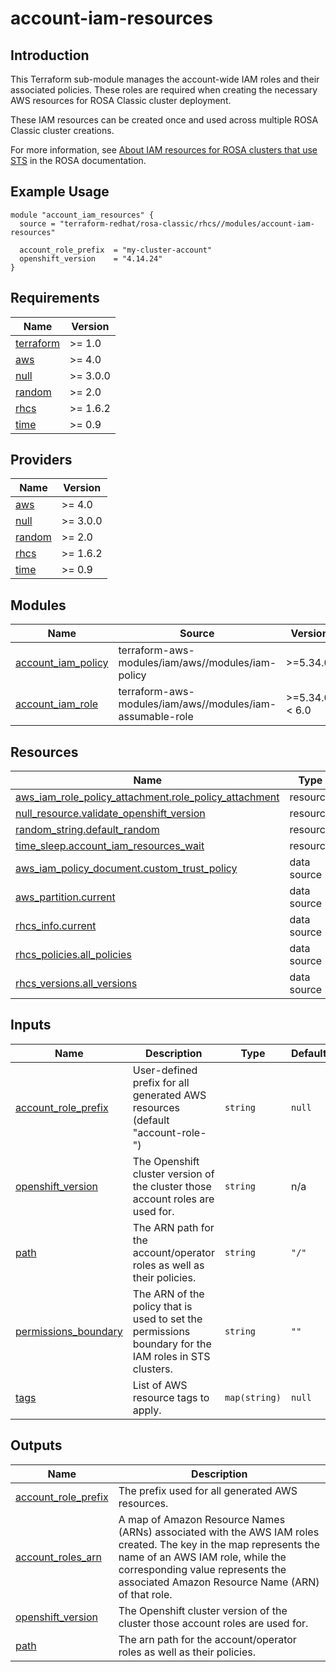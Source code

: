 # account-iam-resources

## Introduction

This Terraform sub-module manages the account-wide IAM roles and their associated policies. These roles are required when creating the necessary AWS resources for ROSA Classic cluster deployment.

These IAM resources can be created once and used across multiple ROSA Classic cluster creations.

For more information, see [About IAM resources for ROSA clusters that use STS](https://docs.openshift.com/rosa/rosa_architecture/rosa-sts-about-iam-resources.html#rosa-sts-about-iam-resources) in the ROSA documentation.

## Example Usage

```
module "account_iam_resources" {
  source = "terraform-redhat/rosa-classic/rhcs//modules/account-iam-resources"

  account_role_prefix  = "my-cluster-account"
  openshift_version    = "4.14.24"
}
```

<!-- BEGIN_AUTOMATED_TF_DOCS_BLOCK -->
## Requirements

| Name | Version |
|------|---------|
| <a name="requirement_terraform"></a> [terraform](#requirement\_terraform) | >= 1.0 |
| <a name="requirement_aws"></a> [aws](#requirement\_aws) | >= 4.0 |
| <a name="requirement_null"></a> [null](#requirement\_null) | >= 3.0.0 |
| <a name="requirement_random"></a> [random](#requirement\_random) | >= 2.0 |
| <a name="requirement_rhcs"></a> [rhcs](#requirement\_rhcs) | >= 1.6.2 |
| <a name="requirement_time"></a> [time](#requirement\_time) | >= 0.9 |

## Providers

| Name | Version |
|------|---------|
| <a name="provider_aws"></a> [aws](#provider\_aws) | >= 4.0 |
| <a name="provider_null"></a> [null](#provider\_null) | >= 3.0.0 |
| <a name="provider_random"></a> [random](#provider\_random) | >= 2.0 |
| <a name="provider_rhcs"></a> [rhcs](#provider\_rhcs) | >= 1.6.2 |
| <a name="provider_time"></a> [time](#provider\_time) | >= 0.9 |

## Modules

| Name | Source | Version |
|------|--------|---------|
| <a name="module_account_iam_policy"></a> [account\_iam\_policy](#module\_account\_iam\_policy) | terraform-aws-modules/iam/aws//modules/iam-policy | >=5.34.0 |
| <a name="module_account_iam_role"></a> [account\_iam\_role](#module\_account\_iam\_role) | terraform-aws-modules/iam/aws//modules/iam-assumable-role | >=5.34.0, < 6.0 |

## Resources

| Name | Type |
|------|------|
| [aws_iam_role_policy_attachment.role_policy_attachment](https://registry.terraform.io/providers/hashicorp/aws/latest/docs/resources/iam_role_policy_attachment) | resource |
| [null_resource.validate_openshift_version](https://registry.terraform.io/providers/hashicorp/null/latest/docs/resources/resource) | resource |
| [random_string.default_random](https://registry.terraform.io/providers/hashicorp/random/latest/docs/resources/string) | resource |
| [time_sleep.account_iam_resources_wait](https://registry.terraform.io/providers/hashicorp/time/latest/docs/resources/sleep) | resource |
| [aws_iam_policy_document.custom_trust_policy](https://registry.terraform.io/providers/hashicorp/aws/latest/docs/data-sources/iam_policy_document) | data source |
| [aws_partition.current](https://registry.terraform.io/providers/hashicorp/aws/latest/docs/data-sources/partition) | data source |
| [rhcs_info.current](https://registry.terraform.io/providers/terraform-redhat/rhcs/latest/docs/data-sources/info) | data source |
| [rhcs_policies.all_policies](https://registry.terraform.io/providers/terraform-redhat/rhcs/latest/docs/data-sources/policies) | data source |
| [rhcs_versions.all_versions](https://registry.terraform.io/providers/terraform-redhat/rhcs/latest/docs/data-sources/versions) | data source |

## Inputs

| Name | Description | Type | Default | Required |
|------|-------------|------|---------|:--------:|
| <a name="input_account_role_prefix"></a> [account\_role\_prefix](#input\_account\_role\_prefix) | User-defined prefix for all generated AWS resources (default "account-role-<random>") | `string` | `null` | no |
| <a name="input_openshift_version"></a> [openshift\_version](#input\_openshift\_version) | The Openshift cluster version of the cluster those account roles are used for. | `string` | n/a | yes |
| <a name="input_path"></a> [path](#input\_path) | The ARN path for the account/operator roles as well as their policies. | `string` | `"/"` | no |
| <a name="input_permissions_boundary"></a> [permissions\_boundary](#input\_permissions\_boundary) | The ARN of the policy that is used to set the permissions boundary for the IAM roles in STS clusters. | `string` | `""` | no |
| <a name="input_tags"></a> [tags](#input\_tags) | List of AWS resource tags to apply. | `map(string)` | `null` | no |

## Outputs

| Name | Description |
|------|-------------|
| <a name="output_account_role_prefix"></a> [account\_role\_prefix](#output\_account\_role\_prefix) | The prefix used for all generated AWS resources. |
| <a name="output_account_roles_arn"></a> [account\_roles\_arn](#output\_account\_roles\_arn) | A map of Amazon Resource Names (ARNs) associated with the AWS IAM roles created. The key in the map represents the name of an AWS IAM role, while the corresponding value represents the associated Amazon Resource Name (ARN) of that role. |
| <a name="output_openshift_version"></a> [openshift\_version](#output\_openshift\_version) | The Openshift cluster version of the cluster those account roles are used for. |
| <a name="output_path"></a> [path](#output\_path) | The arn path for the account/operator roles as well as their policies. |
<!-- END_AUTOMATED_TF_DOCS_BLOCK -->
